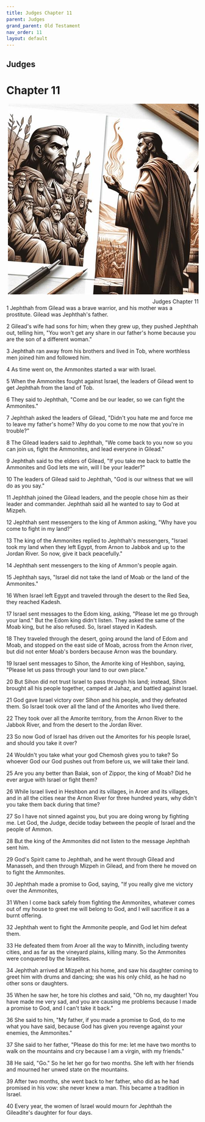 ```yaml
---
title: Judges Chapter 11
parent: Judges
grand_parent: Old Testament
nav_order: 11
layout: default
---
```


## Judges

# Chapter 11

<div style="clear: both; text-align: right;">
    <img src="/assets/Image/Judges/500/11.jpg" alt="Judges Chapter 11" class="chapter-image" style="max-width: 100%; height: auto; float: right; margin: 0 0 10px 10px; padding-left: 10%;">
    <figcaption style="font-size: 14px;">Judges Chapter 11</figcaption>
</div>
1 Jephthah from Gilead was a brave warrior, and his mother was a prostitute. Gilead was Jephthah's father.

2 Gilead's wife had sons for him; when they grew up, they pushed Jephthah out, telling him, "You won't get any share in our father's home because you are the son of a different woman."

3 Jephthah ran away from his brothers and lived in Tob, where worthless men joined him and followed him.

4 As time went on, the Ammonites started a war with Israel.

5 When the Ammonites fought against Israel, the leaders of Gilead went to get Jephthah from the land of Tob.

6 They said to Jephthah, "Come and be our leader, so we can fight the Ammonites."

7 Jephthah asked the leaders of Gilead, "Didn't you hate me and force me to leave my father's home? Why do you come to me now that you're in trouble?"

8 The Gilead leaders said to Jephthah, "We come back to you now so you can join us, fight the Ammonites, and lead everyone in Gilead."

9 Jephthah said to the elders of Gilead, "If you take me back to battle the Ammonites and God lets me win, will I be your leader?"

10 The leaders of Gilead said to Jephthah, "God is our witness that we will do as you say."

11 Jephthah joined the Gilead leaders, and the people chose him as their leader and commander. Jephthah said all he wanted to say to God at Mizpeh.

12 Jephthah sent messengers to the king of Ammon asking, "Why have you come to fight in my land?"

13 The king of the Ammonites replied to Jephthah's messengers, "Israel took my land when they left Egypt, from Arnon to Jabbok and up to the Jordan River. So now, give it back peacefully."

14 Jephthah sent messengers to the king of Ammon's people again.

15 Jephthah says, "Israel did not take the land of Moab or the land of the Ammonites."

16 When Israel left Egypt and traveled through the desert to the Red Sea, they reached Kadesh.

17 Israel sent messages to the Edom king, asking, "Please let me go through your land." But the Edom king didn't listen. They asked the same of the Moab king, but he also refused. So, Israel stayed in Kadesh.

18 They traveled through the desert, going around the land of Edom and Moab, and stopped on the east side of Moab, across from the Arnon river, but did not enter Moab's borders because Arnon was the boundary.

19 Israel sent messages to Sihon, the Amorite king of Heshbon, saying, "Please let us pass through your land to our own place."

20 But Sihon did not trust Israel to pass through his land; instead, Sihon brought all his people together, camped at Jahaz, and battled against Israel.

21 God gave Israel victory over Sihon and his people, and they defeated them. So Israel took over all the land of the Amorites who lived there.

22 They took over all the Amorite territory, from the Arnon River to the Jabbok River, and from the desert to the Jordan River.

23 So now God of Israel has driven out the Amorites for his people Israel, and should you take it over?

24 Wouldn't you take what your god Chemosh gives you to take? So whoever God our God pushes out from before us, we will take their land.

25 Are you any better than Balak, son of Zippor, the king of Moab? Did he ever argue with Israel or fight them?

26 While Israel lived in Heshbon and its villages, in Aroer and its villages, and in all the cities near the Arnon River for three hundred years, why didn't you take them back during that time?

27 So I have not sinned against you, but you are doing wrong by fighting me. Let God, the Judge, decide today between the people of Israel and the people of Ammon.

28 But the king of the Ammonites did not listen to the message Jephthah sent him.

29 God's Spirit came to Jephthah, and he went through Gilead and Manasseh, and then through Mizpeh in Gilead, and from there he moved on to fight the Ammonites.

30 Jephthah made a promise to God, saying, "If you really give me victory over the Ammonites,

31 When I come back safely from fighting the Ammonites, whatever comes out of my house to greet me will belong to God, and I will sacrifice it as a burnt offering.

32 Jephthah went to fight the Ammonite people, and God let him defeat them.

33 He defeated them from Aroer all the way to Minnith, including twenty cities, and as far as the vineyard plains, killing many. So the Ammonites were conquered by the Israelites.

34 Jephthah arrived at Mizpeh at his home, and saw his daughter coming to greet him with drums and dancing; she was his only child, as he had no other sons or daughters.

35 When he saw her, he tore his clothes and said, "Oh no, my daughter! You have made me very sad, and you are causing me problems because I made a promise to God, and I can't take it back."

36 She said to him, "My father, if you made a promise to God, do to me what you have said, because God has given you revenge against your enemies, the Ammonites."

37 She said to her father, "Please do this for me: let me have two months to walk on the mountains and cry because I am a virgin, with my friends."

38 He said, "Go." So he let her go for two months. She left with her friends and mourned her unwed state on the mountains.

39 After two months, she went back to her father, who did as he had promised in his vow: she never knew a man. This became a tradition in Israel.

40 Every year, the women of Israel would mourn for Jephthah the Gileadite's daughter for four days.


